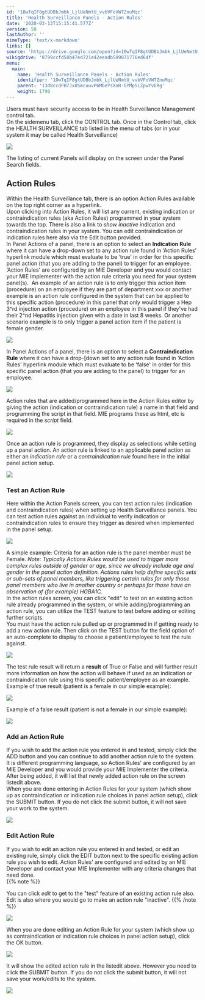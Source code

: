 ```yaml
---
id: '10wTqIF8gtUDBbJmbk_LjlUeNmtU_vvbVFoVWTZnuMqc'
title: 'Health Surveillance Panels - Action Rules'
date: '2020-03-13T15:15:41.577Z'
version: 58
lastAuthor: ''
mimeType: 'text/x-markdown'
links: []
source: 'https://drive.google.com/open?id=10wTqIF8gtUDBbJmbk_LjlUeNmtU_vvbVFoVWTZnuMqc'
wikigdrive: '8799ccfd58b47ed721e42eeadb589071776ed64f'
menu:
  main:
    name: 'Health Surveillance Panels - Action Rules'
    identifier: '10wTqIF8gtUDBbJmbk_LjlUeNmtU_vvbVFoVWTZnuMqc'
    parent: '13d8ccdFH7JxUSmcuuvP6MbeYsXaR-GYMpSLZpwYvERg'
    weight: 1790
---
```

Users must have security access to be in Health Surveillance Management control tab.  
On the sidemenu tab, click the CONTROL tab. Once in the Control tab, click the HEALTH SURVEILLANCE tab listed in the menu of tabs (or in your system it may be called Health Surveillance)
  
![](../health-surveillance-panels-action-rules.assets/100002010000053F000001946B012D226089705B.png)  

The listing of current Panels will display on the screen under the Panel Search fields.
  
## Action Rules  
  
Within the Health Surveillance tab, there is an option Action Rules available on the top right corner as a hyperlink.  
Upon clicking into Action Rules, it will list any current, existing indication or contraindication rules (aka Action Rules) programmed in your system towards the top. There is also a link to *show inactive* indication and contraindication rules in your system. You can edit contraindication or indication rules here also via the Edit button provided.  
In Panel Actions of a panel, there is an option to select an **Indication Rule** where it can have a drop-down set to any action rule found in ‘Action Rules' hyperlink module which must evaluate to be ‘true' in order for this specific panel action (that you are adding to the panel) to trigger for an employee. ‘Action Rules' are configured by an MIE Developer and you would contact your MIE Implementer with the action rule criteria you need for your system panel(s).  An example of an action rule is to only trigger this action item (procedure) on an employee if they are part of department xxx or another example is an action rule configured in the system that can be applied to this specific action (procedure) in this panel that only would trigger a Hep 3^rd injection action (procedure) on an employee in this panel if they've had their 2^nd Hepatitis injection given with a date in last 8 weeks. Or another scenario example is to only trigger a panel action item if the patient is female gender.
  
![](../health-surveillance-panels-action-rules.assets/100002010000045E0000007364E123B484B4DCAE.png)  

In Panel Actions of a panel, there is an option to select a **Contraindication Rule** where it can have a drop-[down set to any action rule found in ‘Action Rules' hyperlink module which must evaluate to be ‘false' in order for this specific panel action (that you are adding to the panel) to trigger for an employee.
  
![](../health-surveillance-panels-action-rules.assets/10000201000004AB000001416E6B667D5E670215.png)  

Action rules that are added/programmed here in the Action Rules editor by giving the action (indication or contraindication rule) a name in that field and programming the script in that field. MIE programs these as html, etc is required in the *script* field.
  
![](../health-surveillance-panels-action-rules.assets/10000201000004AB00000141809E1BD32E2392A8.png)  

Once an action rule is programmed, they display as selections while setting up a panel action. An action rule is linked to an applicable panel action as either an *indication rule* or a *contraindication rule* found here in the initial panel action setup.
  
![](../health-surveillance-panels-action-rules.assets/1000020100000296000001ACD6E44BF032182862.png)  

  
### Test an Action Rule  
  
Here within the Action Panels screen, you can test action rules (indication and contraindication rules) when setting up Health Surveillance panels. You can test action rules against an individual to verify indication or contraindication rules to ensure they trigger as desired when implemented in the panel setup.
  
![](../health-surveillance-panels-action-rules.assets/10000201000002780000009AC7589BDAF266CFB6.png)  

A simple example: Criteria for an action rule is the panel member must be Female. *Note: Typically Actions Rules would be used to trigger more complex rules outside of gender or age, since we already include age and gender in the panel action definition. Actions rules help define specific sets or sub-sets of panel members, like triggering certain rules for only those panel members who live in another country or perhaps for those have an observation of (for example) HGBA1C.*  
In the action rules screen, you can click "edit" to test on an existing action rule already programmed in the system, or while adding/programming an action rule, you can utilize the TEST feature to test before adding or editing further scripts.  
You must have the action rule pulled up or programmed in if getting ready to add a new action rule. Then click on the TEST button for the field option of an auto-complete to display to choose a patient/employee to test the rule against.
  
![](../health-surveillance-panels-action-rules.assets/10000201000002A5000000A09B86BF0A1A0D8092.png)  

The test rule result will return a **result** of True or False and will further result more information on how the action will behave if used as an indication or contraindication rule using this specific patient/employee as an example.  
Example of true result (patient is a female in our simple example):
  
![](../health-surveillance-panels-action-rules.assets/10000201000002A500000103268B73C01971BF2F.png)  

Example of a false result (patient is not a female in our simple example):
  
![](../health-surveillance-panels-action-rules.assets/10000201000002B8000000D96350746BCD1C1D14.png)  

  
### Add an Action Rule  
  
If you wish to add the action rule you entered in and tested, simply click the ADD button and you can continue to add another action rule to the system. It is different programming language, so Action Rules' are configured by an MIE Developer and you would provide your MIE Implementer the criteria. After being added, it will list that newly added action rule on the screen listedit above.  
When you are done entering in Action Rules for your system (which show up as contraindication or indication rule choices in panel action setup), click the SUBMIT button. If you do not click the submit button, it will not save your work to the system.
  
![](../health-surveillance-panels-action-rules.assets/100002010000026A0000009F0F5E1DD78EB10D4C.png)  

  
### Edit Action Rule  
  
If you wish to edit an action rule you entered in and tested, or edit an existing rule, simply click the EDIT button next to the specific existing action rule you wish to edit. Action Rules' are configured and edited by an MIE Developer and contact your MIE Implementer with any criteria changes that need done.  
{{% note %}}

You can click *edit* to get to the "test" feature of an existing action rule also. Edit is also where you would go to make an action rule "inactive".
{{% /note %}}
  
![](../health-surveillance-panels-action-rules.assets/100002010000026F000000D7B2BE022BF649C3A9.png)  

When you are done editing an Action Rule for your system (which show up as contraindication or indication rule choices in panel action setup), click the OK button.
  
![](../health-surveillance-panels-action-rules.assets/10000201000002920000006E49A22BEA9549DF23.png)  

It will show the edited action rule in the listedit above. However you need to click the SUBMIT button. If you do not click the submit button, it will not save your work/edits to the system.
  
![](../health-surveillance-panels-action-rules.assets/1000020100000270000000D4F95FB5E0E3D32763.png)  


